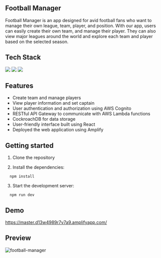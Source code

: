 ## Football Manager

Football Manager is an app designed for avid football fans who want to manage their own league, team, player, and position. With our app, users can easily create their own team, and manage their player. They can also view major leagues around the world and explore each team and player based on the selected season.

## Tech Stack

<img src="https://img.shields.io/badge/React-61DAFB?style=flat-square&logo=react&logoColor=white"/> <img src="https://img.shields.io/badge/AWS-232F3E?style=flat-square&logo=amazon-aws&logoColor=white"/> <img src="https://img.shields.io/badge/CockroachDB-6933FF?style=flat-square&logo=cockroachdb&logoColor=white"/>

## Features

- Create team and manage players
- View player information and set captain
- User authentication and authorization using AWS Cognito
- RESTful API Gateway to communicate with AWS Lambda functions
- CockroachDB for data storage
- User-friendly interface built using React
- Deployed the web application using Amplify

## Getting started

1. Clone the repository

2. Install the dependencies:

```
  npm install
```

3. Start the development server:

```
  npm run dev
```

## Demo

https://master.d13w4989r7v7a9.amplifyapp.com/

## Preview

![football-manager](https://user-images.githubusercontent.com/102700164/227444462-63429391-9605-4506-b67d-eee71158b041.png)
